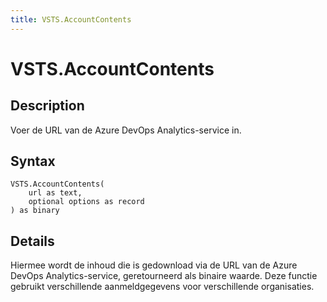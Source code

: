 ```yaml
---
title: VSTS.AccountContents
---
```


# VSTS.AccountContents


## Description

Voer de URL van de Azure DevOps Analytics-service in.


## Syntax

```powerquery
VSTS.AccountContents(
    url as text,
    optional options as record
) as binary
```


## Details

Hiermee wordt de inhoud die is gedownload via de URL van de Azure DevOps Analytics-service, geretourneerd als binaire waarde. Deze functie gebruikt verschillende aanmeldgegevens voor verschillende organisaties.


